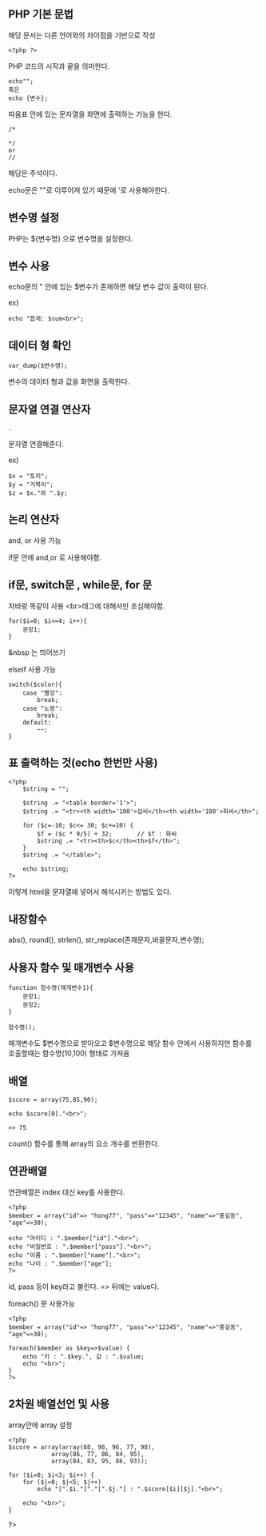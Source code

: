PHP 기본 문법
---

해당 문서는 다른 언어와의 차이점을 기반으로 작성

```
<?php ?>
```
PHP 코드의 시작과 끝을 의미한다. 

    echo"";
    혹은
    echo {변수};

따옴표 안에 있는 문자열을 화면에 출력하는 기능을 한다.

    /*

    */
    or 
    //
해당은 주석이다.

echo문은 ""로 이루어져 있기 때문에 '로 사용해야한다.

변수명 설정
----

PHP는 ${변수명} 으로 변수명을 설정한다.

변수 사용
--- 

echo문의 " 안에 있는 $변수가 존재하면 해당 변수 값이 출력이 된다.

ex)

    echo "합계: $sum<br>";

데이터 형 확인
---

    var_dump($변수명);

변수의 데이터 형과 값을 화면을 출력한다. 

문자열 연결 연산자
--

    .
문자열 연결해준다.

ex)

    $x = "토끼";
    $y = "거북이";
    $z = $x."와 ".$y; 

논리 연산자 
---

and, or 사용 가능

if문 안에 and,or 로 사용해야함.

if문, switch문 , while문, for 문 
---
자바랑 똑같이 사용
\<br>태그에 대해서만 조심해야함.

    for($i=0; $i<=4; i++){
        문장1;
    }

&nbsp 는 띄어쓰기

elseif 사용 가능

    switch($color){
        case "빨강":
            break;
        case "노랑":
            break;
        default:
            ~~;
    }

표 출력하는 것(echo 한번만 사용)
---

```
<?php
    $string = "";

    $string .= "<table border='1'>";
    $string .= "<tr><th width='100'>섭씨</th><th width='100'>화씨</th>";

    for ($c=-10; $c<= 30; $c+=10) {
        $f = ($c * 9/5) + 32;       // $f : 화씨
        $string .= "<tr><th>$c</th><th>$f</th>";
    }
    $string .= "</table>"; 

    echo $string;
?>
```

이렇게 html을 문자열에 넣어서 해석시키는 방법도 있다.

내장함수
---
abs(), round(), strlen(), str_replace(존재문자,바꿀문자,변수명);

사용자 함수 및 매개변수 사용
---

    function 함수명(매개변수1){
        문장1;
        문장2;
    }

    함수명();


매개변수도 \$변수명으로 받아오고 \$변수명으로 해당 함수 안에서 사용하지만 함수를 호출할때는 함수명(10,100) 형태로 가져옴

배열
---

    $score = array(75,85,90);

    echo $score[0]."<br>";
    
    >> 75

count() 함수를 통해 array의 요소 개수를 반환한다.

연관배열
---

연관배열은 index 대신 key를 사용한다. 

    <?php   
    $member = array("id"=> "hong77", "pass"=>"12345", "name"=>"홍길동", "age"=>30); 

    echo "아이디 : ".$member["id"]."<br>";
    echo "비밀번호 : ".$member["pass"]."<br>";
    echo "이름 : ".$member["name"]."<br>";
    echo "나이 : ".$member["age"];
    ?> 

id, pass 등이 key라고 불린다.
=> 뒤에는 value다.

foreach() 문 사용가능

    <?php   
    $member = array("id"=> "hong77", "pass"=>"12345", "name"=>"홍길동", "age"=>30); 

    foreach($member as $key=>$value) {
        echo "키 : ".$key.", 값 : ".$value;
        echo "<br>";
    }
    ?>

2차원 배열선언 및 사용
---
array안에 array 설정


    <?php 
    $score = array(array(88, 98, 96, 77, 98), 
                array(86, 77, 86, 84, 95),
                array(84, 83, 95, 86, 93));

    for ($i=0; $i<3; $i++) {
        for ($j=0; $j<5; $j++)
            echo "[".$i."]"."[".$j."] : ".$score[$i][$j]."<br>";

        echo "<br>";
    }
?>
